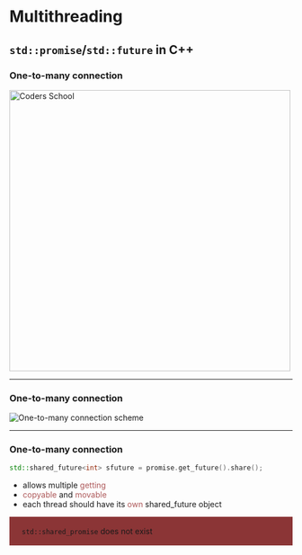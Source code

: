 <!-- .slide: data-background="#111111" -->

# Multithreading

## `std::promise`/`std::future` in C++

### One-to-many connection

<a href="https://coders.school">
    <img width="500" data-src="../coders_school_logo.png" alt="Coders School" class="plain">
</a>

___

### One-to-many connection

<img data-src="img/one-to-many.png" alt="One-to-many connection scheme" class="plain">

___

### One-to-many connection

```c++
std::shared_future<int> sfuture = promise.get_future().share();
```
<!-- .element: class="fragment fade-in" -->
* <!-- .element: class="fragment fade-in" --> allows multiple <span style="color:#AD5758;">getting</span>
* <!-- .element: class="fragment fade-in" --> <span style="color:#AD5758;">copyable</span> and <span style="color:#AD5758;">movable</span>
* <!-- .element: class="fragment fade-in" --> each thread should have its <span style="color:#AD5758;">own</span> shared_future object

<div style="background-color: #8B3536; padding: 3px 22px;">

<code>std::shared_promise</code> does not exist

</div> <!-- .element: class="fragment fade-in" -->